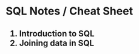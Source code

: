 # SQL Notes / Cheat Sheet

<h2>
    <ol>
        <li>Introduction to SQL</li>
        <li>Joining data in SQL</li>
    </ol>
</h2>

